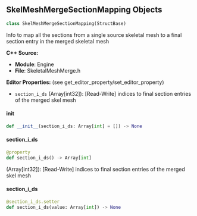 ## SkelMeshMergeSectionMapping Objects

```python
class SkelMeshMergeSectionMapping(StructBase)
```

Info to map all the sections from a single source skeletal mesh to
a final section entry in the merged skeletal mesh

**C++ Source:**

- **Module**: Engine
- **File**: SkeletalMeshMerge.h

**Editor Properties:** (see get_editor_property/set_editor_property)

- ``section_i_ds`` (Array[int32]):  [Read-Write] indices to final section entries of the merged skel mesh

<a id="unreal.SkelMeshMergeSectionMapping.__init__"></a>

#### __init__

```python
def __init__(section_i_ds: Array[int] = []) -> None
```

<a id="unreal.SkelMeshMergeSectionMapping.section_i_ds"></a>

#### section_i_ds

```python
@property
def section_i_ds() -> Array[int]
```

(Array[int32]):  [Read-Write] indices to final section entries of the merged skel mesh

<a id="unreal.SkelMeshMergeSectionMapping.section_i_ds"></a>

#### section_i_ds

```python
@section_i_ds.setter
def section_i_ds(value: Array[int]) -> None
```

<a id="unreal.SkelMeshMergeMeshUVTransforms"></a>